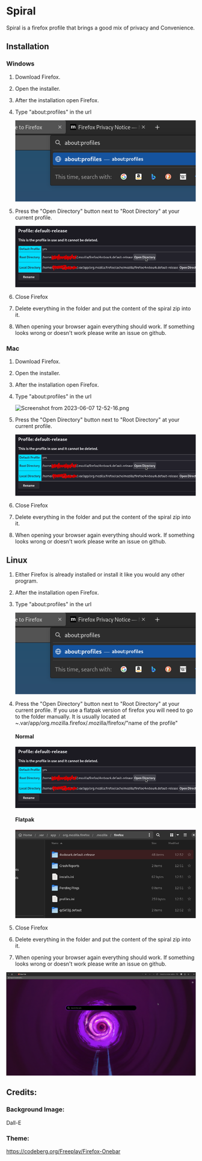 # Spiral

Spiral is a firefox profile that brings a good mix of privacy and Convenience.

## Installation

### Windows

1. Download Firefox.

2. Open the installer.

3. After the installation open Firefox.

4. Type "about:profiles" in the url
   
   ![Screenshot from 2023-06-07 12-52-16.png](https://github.com/UuBroot/Spiral-Browser/blob/main/readmepictures/Screenshot%20from%202023-06-07%2012-52-16.png?raw=true)

5. Press the "Open Directory" button next to "Root Directory" at your current profile.
   
   ![](https://github.com/UuBroot/Spiral-Browser/blob/main/readmepictures/Screenshot%20from%202023-06-07%2012-52-47.png?raw=true)

6. Close Firefox

7. Delete everything in the folder and put the content of the spiral zip into it.

8. When opening your browser again everything should work. If something looks wrong or doesn't work please write an issue on github.

### Mac

1. Download Firefox.

2. Open the installer.

3. After the installation open Firefox.

4. Type "about:profiles" in the url
   
   ![Screenshot from 2023-06-07 12-52-16.png](/home/timonrosenbichler/Pictures/Screenshots/Screenshot%20from%202023-06-07%2012-52-16.png)

5. Press the "Open Directory" button next to "Root Directory" at your current profile.
   
   ![](https://github.com/UuBroot/Spiral-Browser/blob/main/readmepictures/Screenshot%20from%202023-06-07%2012-52-47.png?raw=true)

6. Close Firefox

7. Delete everything in the folder and put the content of the spiral zip into it.

8. When opening your browser again everything should work. If something looks wrong or doesn't work please write an issue on github.

## Linux

1. Either Firefox is already installed or install it like you would any other program.

2. After the installation open Firefox.

3. Type "about:profiles" in the url
   
   ![Screenshot from 2023-06-07 12-52-16.png](https://github.com/UuBroot/Spiral-Browser/blob/main/readmepictures/Screenshot%20from%202023-06-07%2012-52-16.png?raw=true)
   
   

4. Press the "Open Directory" button next to "Root Directory" at your current profile. If you use a flatpak version of firefox you will need to go to the folder manually. It is usually located at ~.var/app/org.mozilla.firefox/.mozilla/firefox/"name of the profile" 
   
   #### Normal
   
   ![](https://github.com/UuBroot/Spiral-Browser/blob/main/readmepictures/Screenshot%20from%202023-06-07%2012-52-47.png?raw=true)
   
   #### Flatpak
   
   ![](https://github.com/UuBroot/Spiral-Browser/blob/main/readmepictures/Screenshot%20from%202023-06-07%2012-54-17.png?raw=true)

5. Close Firefox

6. Delete everything in the folder and put the content of the spiral zip into it.

7. When opening your browser again everything should work. If something looks wrong or doesn't work please write an issue on github.

![](https://github.com/UuBroot/Spiral-Browser/blob/main/readmepictures/Screenshot%20from%202023-06-07%2012-55-18.png?raw=true)

## Credits:

### Background Image:

Dall-E

### Theme:

https://codeberg.org/Freeplay/Firefox-Onebar
